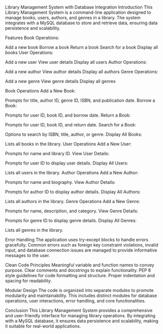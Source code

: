Library Management System with Database Integration
Introduction
This Library Management System is a command-line application designed to manage books, users, authors, and genres in a library. The system integrates with a MySQL database to store and retrieve data, ensuring data persistence and scalability.

Features
Book Operations:

Add a new book
Borrow a book
Return a book
Search for a book
Display all books
User Operations:

Add a new user
View user details
Display all users
Author Operations:

Add a new author
View author details
Display all authors
Genre Operations:

Add a new genre
View genre details
Display all genres

Book Operations
Add a New Book:

Prompts for title, author ID, genre ID, ISBN, and publication date.
Borrow a Book:

Prompts for user ID, book ID, and borrow date.
Return a Book:

Prompts for user ID, book ID, and return date.
Search for a Book:

Options to search by ISBN, title, author, or genre.
Display All Books:

Lists all books in the library.
User Operations
Add a New User:

Prompts for name and library ID.
View User Details:

Prompts for user ID to display user details.
Display All Users:

Lists all users in the library.
Author Operations
Add a New Author:

Prompts for name and biography.
View Author Details:

Prompts for author ID to display author details.
Display All Authors:

Lists all authors in the library.
Genre Operations
Add a New Genre:

Prompts for name, description, and category.
View Genre Details:

Prompts for genre ID to display genre details.
Display All Genres:

Lists all genres in the library.


Error Handling
The application uses try-except blocks to handle errors gracefully. Common errors such as foreign key constraint violations, invalid input, and database connection issues are managed to provide informative messages to the user.

Clean Code Principles
Meaningful variable and function names to convey purpose.
Clear comments and docstrings to explain functionality.
PEP 8 style guidelines for code formatting and structure.
Proper indentation and spacing for readability.


Modular Design
The code is organized into separate modules to promote modularity and maintainability. This includes distinct modules for database operations, user interactions, error handling, and core functionalities.

Conclusion
This Library Management System provides a comprehensive and user-friendly interface for managing library operations. By integrating with a MySQL database, it ensures data persistence and scalability, making it suitable for real-world applications.
